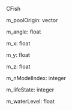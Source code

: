 CFish

m_poolOrigin: vector

m_angle: float

m_x: float

m_y: float

m_z: float

m_nModelIndex: integer

m_lifeState: integer

m_waterLevel: float
